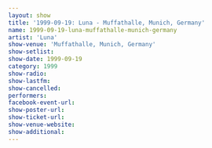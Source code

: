 ```yaml
---
layout: show
title: '1999-09-19: Luna - Muffathalle, Munich, Germany'
name: 1999-09-19-luna-muffathalle-munich-germany
artist: 'Luna'
show-venue: 'Muffathalle, Munich, Germany'
show-setlist: 
show-date: 1999-09-19
category: 1999
show-radio: 
show-lastfm: 
show-cancelled: 
performers: 
facebook-event-url: 
show-poster-url: 
show-ticket-url: 
show-venue-website: 
show-additional: 
---
```



